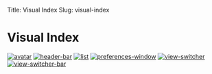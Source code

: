 Title: Visual Index
Slug: visual-index

# Visual Index

[![avatar](avatar.png)](class.Avatar.html)
[![header-bar](header-bar.png)](class.HeaderBar.html)
[![list](list.png)](class.ActionRow.html)
[![preferences-window](preferences-window.png)](class.PreferencesWindow.html)
[![view-switcher](view-switcher.png)](class.ViewSwitcher.html)
[![view-switcher-bar](view-switcher-bar.png)](class.ViewSwitcherBar.html)
